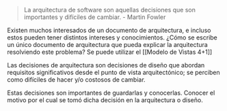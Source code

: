 
> La arquitectura de software son aquellas decisiones que son importantes y difíciles de cambiar.
>  \- Martin Fowler

Existen muchos interesados de un documento de arquitectura, e incluso estos pueden tener distintos intereses y conocimientos. ¿Cómo se escribe un único documento de arquitectura que pueda explicar la arquitectura resolviendo este problema? Se puede utilizar el [[Modelo de Vistas 4+1]]

Las decisiones de arquitectura son decisiones de diseño que abordan requisitos significativos desde el punto de vista arquitectónico; se perciben como difíciles de hacer y/o costosos de cambiar.

Estas decisiones son importantes de guardarlas y conocerlas. Conocer el motivo por el cual se tomó dicha decisión en la arquitectura o diseño.
